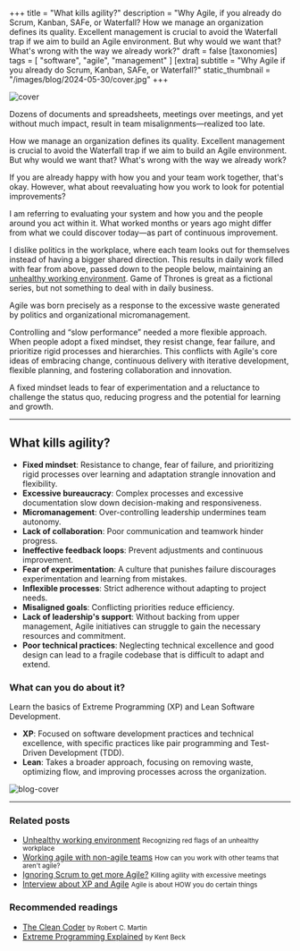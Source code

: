 +++
title = "What kills agility?"
description = "Why Agile, if you already do Scrum, Kanban, SAFe, or Waterfall? How we manage an organization defines its quality. Excellent management is crucial to avoid the Waterfall trap if we aim to build an Agile environment. But why would we want that? What's wrong with the way we already work?"
draft = false
[taxonomies]
tags = [ "software", "agile", "management" ]
[extra]
subtitle = "Why Agile if you already do Scrum, Kanban, SAFe, or Waterfall?"
static_thumbnail = "/images/blog/2024-05-30/cover.jpg"
+++

![cover](/images/blog/2024-05-30/cover.jpg)

Dozens of documents and spreadsheets, meetings over meetings, and yet without much impact, result in team misalignments—realized too late.

How we manage an organization defines its quality. Excellent management is crucial to avoid the Waterfall trap if we aim to build an Agile environment. But why would we want that? What's wrong with the way we already work?

<!-- more -->

If you are already happy with how you and your team work together, that's okay. However, what about reevaluating how you work to look for potential improvements?

I am referring to evaluating your system and how you and the people around you act within it. What worked months or years ago might differ from what we could discover today—as part of continuous improvement.

I dislike politics in the workplace, where each team looks out for themselves instead of having a bigger shared direction. This results in daily work filled with fear from above, passed down to the people below, maintaining an [unhealthy working environment](/blog/unhealthy-working-environment). Game of Thrones is great as a fictional series, but not something to deal with in daily business.

Agile was born precisely as a response to the excessive waste generated by politics and organizational micromanagement.

Controlling and “slow performance” needed a more flexible approach. When people adopt a fixed mindset, they resist change, fear failure, and prioritize rigid processes and hierarchies. This conflicts with Agile's core ideas of embracing change, continuous delivery with iterative development, flexible planning, and fostering collaboration and innovation.

A fixed mindset leads to fear of experimentation and a reluctance to challenge the status quo, reducing progress and the potential for learning and growth.

---

## What kills agility?

- **Fixed mindset**: Resistance to change, fear of failure, and prioritizing rigid processes over learning and adaptation strangle innovation and flexibility.
- **Excessive bureaucracy**: Complex processes and excessive documentation slow down decision-making and responsiveness.
- **Micromanagement**: Over-controlling leadership undermines team autonomy.
- **Lack of collaboration**: Poor communication and teamwork hinder progress.
- **Ineffective feedback loops**: Prevent adjustments and continuous improvement.
- **Fear of experimentation**: A culture that punishes failure discourages experimentation and learning from mistakes.
- **Inflexible processes**: Strict adherence without adapting to project needs.
- **Misaligned goals**: Conflicting priorities reduce efficiency.
- **Lack of leadership's support**: Without backing from upper management, Agile initiatives can struggle to gain the necessary resources and commitment.
- **Poor technical practices**: Neglecting technical excellence and good design can lead to a fragile codebase that is difficult to adapt and extend.

### What can you do about it?

Learn the basics of Extreme Programming (XP) and Lean Software Development.

- **XP**: Focused on software development practices and technical excellence, with specific practices like pair programming and Test-Driven Development (TDD).
- **Lean**: Takes a broader approach, focusing on removing waste, optimizing flow, and improving processes across the organization.

![blog-cover](/images/blog/2024-05-30/footer.jpg)

---

### Related posts

- [Unhealthy working environment](/blog/unhealthy-working-environment) <small>Recognizing red flags of an unhealthy workplace</small>
- [Working agile with non-agile teams](/blog/working-agile-with-non-agile-teams/) <small>How can you work with other teams that aren't agile?</small>
- [Ignoring Scrum to get more Agile?](/blog/ignoring-scrum-to-get-more-agile/) <small>Killing agility with excessive meetings</small>
- [Interview about XP and Agile](/blog/interview-about-xp-and-agile/) <small>Agile is about HOW you do certain things</small>

### Recommended readings

- [The Clean Coder](/readings/the-clean-coder/) <small>by Robert C. Martin</small>
- [Extreme Programming Explained](/readings/xp-embrace-change/) <small>by Kent Beck</small>
